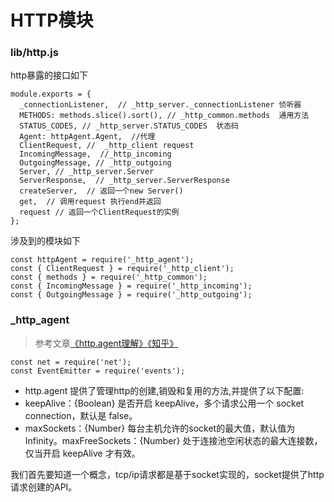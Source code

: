 # HTTP模块

### lib/http.js

http暴露的接口如下

```
module.exports = {
  _connectionListener,  // _http_server._connectionListener 侦听器
  METHODS: methods.slice().sort(), // _http_common.methods  通用方法
  STATUS_CODES, // _http_server.STATUS_CODES  状态码
  Agent: httpAgent.Agent,  //代理
  ClientRequest, //  _http_client request
  IncomingMessage,  //_http_incoming
  OutgoingMessage, // _http_outgoing
  Server, // _http_server.Server
  ServerResponse,  // _http_server.ServerResponse
  createServer,  // 返回一个new Server()
  get,  // 调用request 执行end并返回
  request // 返回一个ClientRequest的实例
};

```

涉及到的模块如下

```ecmascript 6
const httpAgent = require('_http_agent');
const { ClientRequest } = require('_http_client');
const { methods } = require('_http_common');
const { IncomingMessage } = require('_http_incoming');
const { OutgoingMessage } = require('_http_outgoing');
```

### _http_agent
> 参考文章[《http.agent理解》](https://www.jianshu.com/p/cf8ce464c8a0)[《知乎》](https://www.zhihu.com/question/58996077)
```ecmascript 6
const net = require('net');
const EventEmitter = require('events');
```
- http.agent 提供了管理http的创建,销毁和复用的方法,并提供了以下配置:
- keepAlive：{Boolean} 是否开启 keepAlive，多个请求公用一个 socket connection，默认是 false。
- maxSockets：{Number} 每台主机允许的socket的最大值，默认值为Infinity。maxFreeSockets：{Number} 处于连接池空闲状态的最大连接数， 仅当开启 keepAlive 才有效。

我们首先要知道一个概念，tcp/ip请求都是基于socket实现的，socket提供了http请求创建的API。

